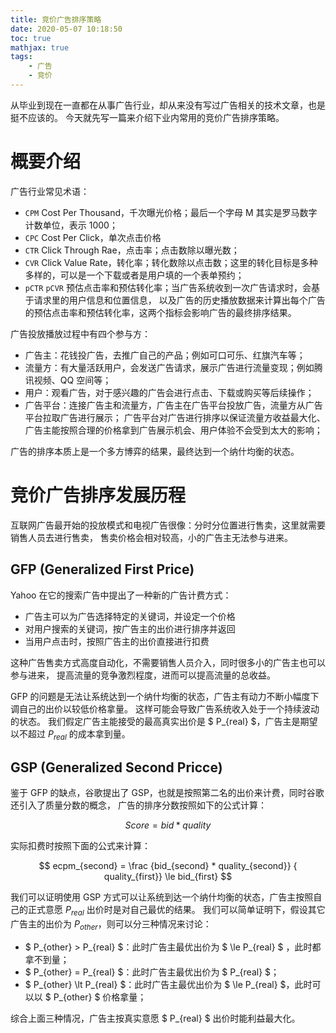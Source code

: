 ```yaml
---
title: 竞价广告排序策略
date: 2020-05-07 10:18:50
toc: true
mathjax: true
tags:
    - 广告
    - 竞价
---
```


从毕业到现在一直都在从事广告行业，却从来没有写过广告相关的技术文章，也是挺不应该的。
今天就先写一篇来介绍下业内常用的竞价广告排序策略。

<!--more-->

# 概要介绍

广告行业常见术语：

* `CPM` Cost Per Thousand，千次曝光价格；最后一个字母 M 其实是罗马数字计数单位，表示 1000；
* `CPC` Cost Per Click，单次点击价格
* `CTR` Click Through Rae，点击率；点击数除以曝光数；
* `CVR` Click Value Rate，转化率；转化数除以点击数；这里的转化目标是多种多样的，可以是一个下载或者是用户填的一个表单预约；
* `pCTR` `pCVR` 预估点击率和预估转化率；当广告系统收到一次广告请求时，会基于请求里的用户信息和位置信息，
  以及广告的历史播放数据来计算出每个广告的预估点击率和预估转化率，这两个指标会影响广告的最终排序结果。

广告投放播放过程中有四个参与方：

* 广告主：花钱投广告，去推广自己的产品；例如可口可乐、红旗汽车等；
* 流量方：有大量活跃用户，会发送广告请求，展示广告进行流量变现；例如腾讯视频、QQ 空间等；
* 用户：观看广告，对于感兴趣的广告会进行点击、下载或购买等后续操作；
* 广告平台：连接广告主和流量方，广告主在广告平台投放广告，流量方从广告平台拉取广告进行展示；
  广告平台对广告进行排序以保证流量方收益最大化、广告主能按照合理的价格拿到广告展示机会、用户体验不会受到太大的影响；

广告的排序本质上是一个多方博弈的结果，最终达到一个纳什均衡的状态。

# 竞价广告排序发展历程

互联网广告最开始的投放模式和电视广告很像：分时分位置进行售卖，这里就需要销售人员去进行售卖，
售卖价格会相对较高，小的广告主无法参与进来。

## GFP (Generalized First Price)

Yahoo 在它的搜索广告中提出了一种新的广告计费方式：

* 广告主可以为广告选择特定的关键词，并设定一个价格
* 对用户搜索的关键词，按广告主的出价进行排序并返回
* 当用户点击时，按照广告主的出价直接进行扣费 

这种广告售卖方式高度自动化，不需要销售人员介入，同时很多小的广告主也可以参与进来，
提高流量的竞争激烈程度，进而可以提高流量的总收益。

GFP 的问题是无法让系统达到一个纳什均衡的状态，广告主有动力不断小幅度下调自己的出价以较低价格拿量。
这样可能会导致广告系统收入处于一个持续波动的状态。
我们假定广告主能接受的最高真实出价是 $ P\_{real} $，广告主是期望以不超过 $P_{real}$ 的成本拿到量。


## GSP (Generalized Second Pricce)

鉴于 GFP 的缺点，谷歌提出了 GSP，也就是按照第二名的出价来计费，同时谷歌还引入了质量分数的概念，
广告的排序分数按照如下的公式计算：

$$ Score = bid * quality $$

实际扣费时按照下面的公式来计算：

$$ ecpm_{second} = \frac {bid_{second} * quality_{second}} { quality_{first}} \le bid_{first} $$

我们可以证明使用 GSP 方式可以让系统到达一个纳什均衡的状态，广告主按照自己的正式意愿 $P_{real}$ 出价时是对自己最优的结果。
我们可以简单证明下，假设其它广告主的出价为 $P_{other}$，则可以分三种情况来讨论：

* $ P_{other} > P_{real} $：此时广告主最优出价为 $ \le P_{real} $ ，此时都拿不到量；
* $ P_{other} = P_{real} $：此时广告主最优出价为 $ P_{real} $；
* $ P_{other} \lt P_{real} $：此时广告主最优出价为 $ \le P_{real} $，此时可以以 $ P\_{other} $ 价格拿量；

综合上面三种情况，广告主按真实意愿 $ P_{real} $ 出价时能利益最大化。
